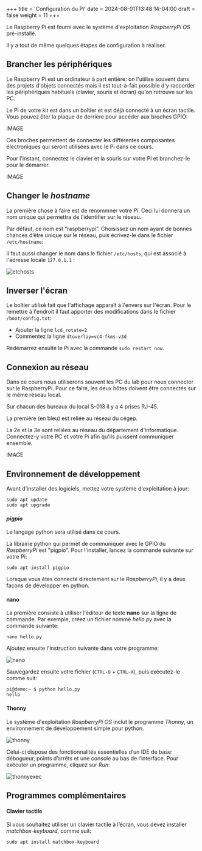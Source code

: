 +++
title = 'Configuration du Pi'
date = 2024-08-01T13:48:14-04:00
draft = false
weight = 11
+++

Le Raspberry Pi est fourni avec le système d'exploitation _RaspberryPi OS_ pré-installé.

Il y a tout de même quelques étapes de configuration à réaliser.

## Brancher les périphériques
Le Raspberry Pi est un ordinateur à part entière: on l'utilise souvent dans des projets d'objets connectés mais il est tout-à-fait possible d'y raccorder les périphériques habituels (clavier, souris et écran) qu'on retrouve sur les PC.

Le Pi de votre kit est dans un boîtier et est déjà connecté à un écran tactile. Vous pouvez ôter la plaque de derrière pour accéder aux broches GPIO:

IMAGE

Ces broches permettent de connecter les différentes composantes électroniques qui seront utilisées avec le Pi dans ce cours.

Pour l'instant, connectez le clavier et la souris sur votre Pi et branchez-le pour le démarrer.

IMAGE

## Changer le _hostname_
La première chose à faire est de renommner votre _Pi_. Ceci lui donnera un nom unique qui permettra de l'identifier sur le réseau.

Par défaut, ce nom est “raspberrypi”. Choisissez un nom ayant de bonnes chances d’être unique sur le réseau, puis écrivez-le dans le fichier `/etc/hostname`:

Il faut aussi changer le nom dans le fichier `/etc/hosts`, qui est associé à l'adresse locale `127.0.1.1` :

![etchosts](/420-314/images/etchosts.png)

## Inverser l'écran
Le boîtier utilisé fait que l'affichage apparaît à l'envers sur l'écran. Pour le remettre à l'endroit il faut apporter des modifications dans le fichier `/boot/config.txt`:
+ Ajouter la ligne `lcd_rotate=2`
+ Commentez la ligne `dtoverlay=vc4-fkms-v3d`

Redémarrez ensuite le Pi avec la commande `sudo restart now`.

## Connexion au réseau
Dans ce cours nous utiliserons souvent les PC du lab pour nous connecter sur le RaspberryPi. Pour ce faire, les deux hôtes doivent être connectés sur le même réseau local. 

Sur chacun des bureaux du local S-013 il y a 4 prises RJ-45. 

La première (en bleu) est reliée au réseau du cégep.

La 2e et la 3e sont reliées au réseau du département d'informatique. Connectez-y votre PC et votre Pi afin qu'ils puissent communiquer ensemble.

IMAGE

## Environnement de développement
Avant d'installer des logiciels, mettez votre système d'exploitation à jour:
```
sudo apt update
sudo apt upgrade
```

#### _pigpio_
Le langage python sera utilisé dans ce cours.

La librairie python qui permet de communiquer avec le GPIO du _RaspberryPi_ est "pigpio". Pour l'installer, lancez la commande suivante sur votre Pi:

```
sudo apt install pigpio
```

Lorsque vous êtes connecté directement sur le _RaspberryPi_, il y a deux façons de développer en python.

#### nano
La première consiste à utiliser l'éditeur de texte **nano** sur la ligne de commande. Par exemple, créez un fichier nommé _hello.py_ avec la commande suivante:

```
nano hello.py
```
Ajoutez ensuite l'instruction suivante dans votre programme:

![nano](/420-314/images/nano.png)

Sauvegardez ensuite votre fichier (`CTRL-O` + `CTRL-X`), puis exécutez-le comme suit:

```
pi@demo:~ $ python hello.py
hello
```

#### Thonny
Le système d'exploitation _RaspberryPi OS_ inclut le programme _Thonny_, un environnement de développement simple pour python.

![thonny](/420-314/images/thonny.png)

Celui-ci dispose des fonctionnalités essentielles d’un IDE de base: débogueur, points d’arrêts et une console au bas de l’interface. Pour exécuter un programme, cliquez sur _Run_:

![thonnyexec](/420-314/images/thonnyexec.png)

## Programmes complémentaires
#### Clavier tactile
Si vous souhaitez utiliser un clavier tactile à l’écran, vous devez installer _matchbox-keyboard_, comme suit:
```
sudo apt install matchbox-keyboard
```